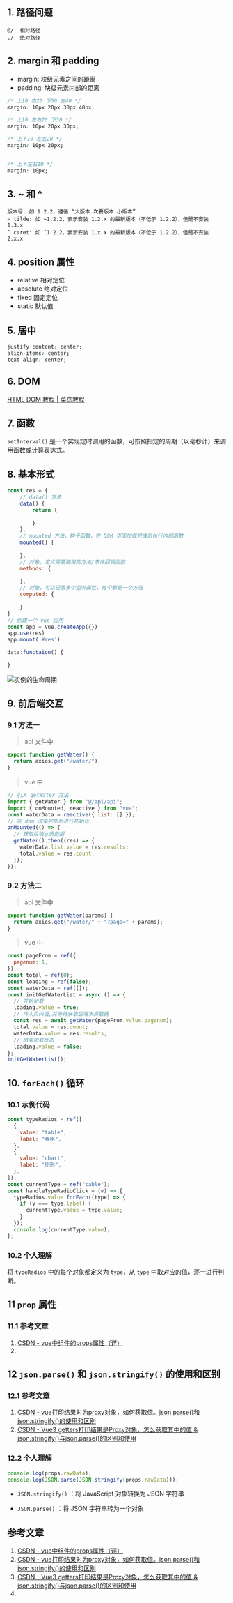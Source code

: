## 1. 路径问题
    @/  相对路径
    ./  绝对路径

## 2. margin 和 padding 

  - margin: 块级元素之间的距离
  - padding: 块级元素内部的距离

```css
/* 上10 右20 下30 左40 */
margin: 10px 20px 30px 40px;

/* 上10 左右20 下30 */
margin: 10px 20px 30px;

/* 上下10 左右20 */
margin: 10px 20px;


/* 上下左右10 */
margin: 10px;
```

## 3. ~ 和 ^
    版本号: 如 1.2.2，遵循 “大版本.次要版本.小版本”
    ~ tilde: 如 ~1.2.2，表示安装 1.2.x 的最新版本（不低于 1.2.2），但是不安装 1.3.x
    ^ caret: 如 ˆ1.2.2，表示安装 1.x.x 的最新版本（不低于 1.2.2），但是不安装 2.x.x

## 4. position 属性
  - relative 相对定位
  - absolute 绝对定位
  - fixed 固定定位
  - static 默认值

## 5. 居中

```css
justify-content: center;
align-items: center;
text-align: center;
```

## 6. DOM

   [HTML DOM 教程 | 菜鸟教程](https://www.runoob.com/htmldom/htmldom-tutorial.html)

## 7. 函数

   `setInterval()` 是一个实现定时调用的函数，可按照指定的周期（以毫秒计）来调用函数或计算表达式。

## 8. 基本形式

```javascript
const res = {
    // data() 方法
    data() {
        return {
            
        }
    },
    // mounted 方法，钩子函数，在 DOM 页面加载完成后执行内部函数
    mounted() {
        
    },
    // 对象，定义需要使用的方法/事件回调函数
    methods: {
        
    },
    // 对象，可以设置多个监听属性，每个都是一个方法
    computed: {
        
    }
}
// 创建一个 vue 应用
const app = Vue.createApp({})
app.use(res)
app.mount('#res')
```



```javascript
data:functaion() {
    
}
```



![实例的生命周期](https://v3.cn.vuejs.org/images/lifecycle.svg)



## 9. 前后端交互

### 9.1 方法一

> api 文件中

```js
export function getWater() {
  return axios.get("/water/");
}
```

> vue 中

```js
// 引入 getWater 方法
import { getWater } from "@/api/api";
import { onMounted, reactive } from "vue";
const waterData = reactive({ list: [] });
// 在 dom 渲染完毕后进行初始化
onMounted(() => {
  // 获取后端水质数据
  getWater().then((res) => {
    waterData.list.value = res.results;
    total.value = res.count;
  });
});
```

### 9.2 方法二

> api 文件中

```js
export function getWater(params) {
  return axios.get("/water/" + "?page=" + params);
}
```

> vue 中

```js
const pageFrom = ref({
  pagenum: 1,
});
const total = ref(0);
const loading = ref(false);
const waterData = ref([]);
const initGetWaterList = async () => {
  // 开始加载
  loading.value = true;
  // 传入页码值,并等待获取后端水质数据
  const res = await getWater(pageFrom.value.pagenum);
  total.value = res.count;
  waterData.value = res.results;
  // 结束加载状态
  loading.value = false;
};
initGetWaterList();
```



## 10. `forEach()` 循环

### 10.1 示例代码

```js
const typeRadios = ref([
  {
    value: "table",
    label: "表格",
  },
  {
    value: "chart",
    label: "图形",
  },
]);
const currentType = ref("table");
const handleTypeRadioClick = (v) => {
  typeRadios.value.forEach((type) => {
    if (v === type.label) {
      currentType.value = type.value;
    }
  });
  console.log(currentType.value);
};
```

### 10.2 个人理解

将 `typeRadios` 中的每个对象都定义为 `type`，从 `type` 中取对应的值，逐一进行判断。



## 11 `prop` 属性

### 11.1 参考文章

1. [CSDN - vue中组件的props属性（详）](https://blog.csdn.net/qq_41579104/article/details/120997444)
2. 

## 12 `json.parse()` 和 `json.stringify()` 的使用和区别

### 12.1 参考文章

1. [CSDN - vue打印结果时为proxy对象，如何获取值。json.parse()和json.stringify()的使用和区别](https://blog.csdn.net/pipizhou16/article/details/125480695)
2. [CSDN - Vue3 getters打印结果是Proxy对象，怎么获取其中的值 & json.stringify()与json.parse()的区别和使用](https://blog.csdn.net/weixin_44867717/article/details/120461980)

### 12.2 个人理解

```js
console.log(props.rawData);
console.log(JSON.parse(JSON.stringify(props.rawData)));
```

- `JSON.stringify()` ：将 JavaScript 对象转换为 JSON 字符串

- `JSON.parse()` ：将 JSON 字符串转为一个对象



## 参考文章

1. [CSDN - vue中组件的props属性（详）](https://blog.csdn.net/qq_41579104/article/details/120997444)
2. [CSDN - vue打印结果时为proxy对象，如何获取值。json.parse()和json.stringify()的使用和区别](https://blog.csdn.net/pipizhou16/article/details/125480695)
3. [CSDN - Vue3 getters打印结果是Proxy对象，怎么获取其中的值 & json.stringify()与json.parse()的区别和使用](https://blog.csdn.net/weixin_44867717/article/details/120461980)
4. 
